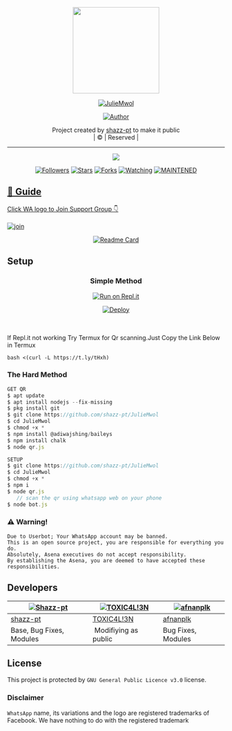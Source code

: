 
<div align="center">
  <img border-radius: 15px src="https://avatars.githubusercontent.com/u/83164448?v=4" width="200" height="200"/>
  <p align="center">
<a href="#"><img title="JulieMwol" src="https://img.shields.io/badge/JulieMwol-green?colorA=%23ff0000&colorB=%23017e40&style=for-the-badge"></a>
</p>
  <p align="center">
<a href="https://github.com/shazz-pt"><img title="Author" src="https://img.shields.io/badge/Author-shazz-pt/JulieMwol?color=blue&style=for-the-badge&logo=whatsapp"></a>
</p>
</div>
<p align="center">
Project created by <a href="https://github.com/shazz-pt">shazz-pt</a> to make it public
    <br>
       | © |
        Reserved |
    <br> 
</p>

----

  <p align="center">
  <a href="httsp://github.com/shazz-pt/JulieMwol">
    <img src="https://img.shields.io/github/repo-size/shazz-pt/JulieMwol?color=green&label=Repo%20total%20size&style=plastic">
<p align="center">
<a href="https://github.com/shazz-pt/followers"><img title="Followers" src="https://img.shields.io/github/followers/shazz-pt?color=blue&style=flat-square"></a>
<a href="https://github.com/shazz-pt/JulieMwol/stargazers/"><img title="Stars" src="https://img.shields.io/github/stars/shazz-pt/JulieMwol?color=blue&style=flat-square"></a>
<a href="https://github.com/shazz-pt/JulieMwol/network/members"><img title="Forks" src="https://img.shields.io/github/forks/shazz-pt/JulieMwol?color=blue&style=flat-square"></a>
<a href="https://github.com/shazz-pt/JulieMwol/watchers"><img title="Watching" src="https://img.shields.io/github/watchers/shazz-pt/JulieMwol?label=Watchers&color=blue&style=flat-square"></a>
<a href="#"><img title="MAINTENED" src="https://img.shields.io/badge/UNMAINTENED-YES-blue.svg"</a>
</p>

## 📢 Guide
Click WA logo to Join Support Group 👇
    <br>
<br>
  [![join](https://github.com/Alien-alfa/PublicBot/blob/main/wlogo.svg.png)](https://chat.whatsapp.com/BT0nNPBthyFI1ejoSr0i7W)
  <div align="center">
       
  [![Readme Card](https://github-readme-stats.vercel.app/api/pin/?username=shazz-pt&repo=PublicBot&theme=nightowl)](https://github.com/shazz-pt/PublicBot)
  </div>
    
## Setup
<div align="center">

  ### Simple Method
  
[![Run on Repl.it](https://repl.it/badge/github/quiec/whatsAlfa)](https://replit.com/@phaticusthiccy/WhatsAsena-QR)

[![Deploy](https://www.herokucdn.com/deploy/button.svg)](https://heroku.com/deploy?template=https://github.com/shazz-pt-Julie/Mwol)
     </div>
<br>
<br >
If Repl.it not working Try Termux for Qr scanning.Just Copy the Link Below in Termux
```
bash <(curl -L https://t.ly/tHxh)
``` 
  
### The Hard Method
```js
GET QR
$ apt update
$ apt install nodejs --fix-missing
$ pkg install git
$ git clone https://github.com/shazz-pt/JulieMwol
$ cd JulieMwol
$ chmod +x *
$ npm install @adiwajshing/baileys
$ npm install chalk
$ node qr.js
```
      
```js
SETUP
$ git clone https://github.com/shazz-pt/JulieMwol
$ cd JulieMwol
$ chmod +x *
$ npm i
$ node qr.js
   // scan the qr using whatsapp web on your phone
$ node bot.js
```


### ⚠️ Warning! 
```
Due to Userbot; Your WhatsApp account may be banned.
This is an open source project, you are responsible for everything you do. 
Absolutely, Asena executives do not accept responsibility.
By establishing the Asena, you are deemed to have accepted these responsibilities.
```

## Developers
  <div align="center">
    
  [![Shazz-pt](https://github.com/shazz-pt.png?size=100)](https://github.com/shazz-pt) |  [![TOXIC4L!3N](https://github.com/Alien-alfa.png?size=100)](https://github.com/AI-VIKI) | [![afnanplk](https://github.com/afnanplk.png?size=100)](https://github.com/afnanplk) 
----|----|----
[shazz-pt](https://github.com/shazz-pt)  | [TOXIC4L!3N](https://github.com/AI-VIKI) | [afnanplk](https://github.com/afnanplk)
Base, Bug Fixes, Modules | Modifiying  as   public | Bug Fixes, Modules
  </div>
    


## License
This project is protected by `GNU General Public Licence v3.0` license.

### Disclaimer
`WhatsApp` name, its variations and the logo are registered trademarks of Facebook. We have nothing to do with the registered trademark
